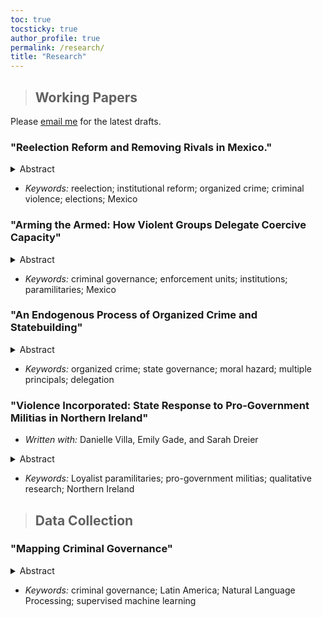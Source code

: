 ```yaml
---
toc: true
tocsticky: true
author_profile: true
permalink: /research/
title: "Research"
---
```

> ## Working Papers

Please [email me](mailto:adee.weller@emory.edu) for the latest drafts.

### "Reelection Reform and Removing Rivals in Mexico."

<details>
  <summary>Abstract</summary>
 What is the effect of introducing reelection on criminal engagement in elections? Examining an electoral reform in Mexico, I argue that reelection can bring stability to the ties between criminal groups and local politicians. Politicians may be incentivized to collude with organized crime to win reelection, and, armed with longer political horizons, the long-term deals they make with criminal groups may be more credible. When one criminal group has a monopoly on illicit power, this collusion may result in lower levels of violence against politicians. On the other hand, reelection also increases the value of office. Where groups compete for control of localities, this can incentivize violence during an election, followed by a period of stability after the winner is established. To test this theory, I exploit the staggered implementation of electoral reform in Mexico. Using a multi-period difference-in-differences design with an original dataset of attacks on local politicians, I find that reelection had a negative effect on violence, regardless of the degree of competition between groups. I also examine other indicators of engagement, such as the number of candidates, concentrations of vote shares, and electoral crimes. Further, I find attacks in municipalities had spillover effects, precipitating attacks nearby. This paper contributes to the larger literature which seeks to understand the interaction of organized crime, politics, and institutional reforms.
</details>

* _Keywords:_ reelection; institutional reform; organized crime; criminal violence; elections; Mexico

### "Arming the Armed: How Violent Groups Delegate Coercive Capacity"

<details>
  <summary>Abstract</summary> 
When academics, journalists, and policymakers discuss enforcement wings within criminal organizations, there is a wide variety of terms that are used -- often describing dramatically different groups. These same groups are also responsible for the vast majority of criminal violence worldwide. To be able to understand what they are and how they operate, we need a clear definition. This paper conceptualizes enforcement wings into two ideal types: expansion types and control types. The former is produced by in-house, militarized groups that focus on protecting and expanding the boundaries of the parent organization. The latter, control types, outsource enforcement to existing groups within territories to regulate the daily activities of criminals and communities. As economic prospects and opportunities evolve, groups can similarly shift between types. I argue that groups develop expansion wings when planning a major military offensive against rivals or the state, and that they develop control types once they hold territory -- needing a mechanism for governing it. Criminal groups may also collude with the state, co-opting enforcement out to state forces rather than creating their own. I examine this conceptualization using qualitative evidence of criminal enforcement wings from Mexico (1993-2015).
</details>

 * _Keywords:_ criminal governance; enforcement units; institutions; paramilitaries; Mexico

### "An Endogenous Process of Organized Crime and Statebuilding"

<details>
  <summary>Abstract</summary>
How do criminal groups shape the behaviors and preferences of the state, and how does the state influence the behavior of criminal groups? This formal model seeks to clarify the influences that each has on each other in decentralized systems, where both criminal groups and leaders of the state seek to control the enforcement of policy by the agent. However, in doing so, they create incentives for the other to take control. This paper presents a moral hazard problem with multiple principals to examine this relationship. The model shows the effect of criminal groups on the wages and incentives offered by the executive to the agent and the effect of the state on the strategies used by the criminal group to capture the agent. This findings present new implications for empirical studies of the interactions of organized crime and politics.
</details>

 * _Keywords:_ organized crime; state governance; moral hazard; multiple principals; delegation


### "Violence Incorporated: State Response to Pro-Government Militias in Northern Ireland"

 * _Written with:_ Danielle Villa, Emily Gade, and Sarah Dreier

<details>
  <summary>Abstract</summary>
Pro-government militias (PGMs) actively participate in conflicts around the world. Yet governments respond to these militant groups in very distinct ways. States openly support some PGMs, maintain covert links with some, and ignore or suppress others. We examine this variation in how governments respond to PGMs, both across and within groups, in the context of the early years of Britain's ``Troubles in Northern Ireland.'' This project analyzes 8,430 recently declassified documents from the United Kingdom Prime Ministers’ security-based Correspondence Files (1969-1974), which detail the British government's internal attitudes and behaviors toward these groups. We argue that states balance their military needs with goals of social control and engagement with supporters. This project provides the first internal account of governmental attitudes towards PGMs, contributing to a greater understanding of the factors that influence the decision-making process of governments in conflict. 
</details>

 * _Keywords:_ Loyalist paramilitaries; pro-government militias; qualitative research; Northern Ireland





> ## Data Collection

### "Mapping Criminal Governance"

<details>
  <summary>Abstract</summary>
How do criminal groups govern? While our understanding of governance by criminal organizations has grown, there is little systematic data to map it. This project seeks to address this gap. Using newspaper articles from _The New York Times_ containing the names of more than 50 randomly selected groups from across Latin America, this project implements a supervised machine learning approach to code more than thirty indicators of criminal governance. This indicators include who is governing (what group or groups), how they are governing (enforcing rules, collecting taxes, distributing goods), and who they are governing (civilians, other criminals, or the state). This project seeks to expand our understanding of criminal governance across the globe.
</details>

 * _Keywords:_ criminal governance; Latin America; Natural Language Processing; supervised machine learning
